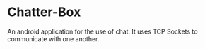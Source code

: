 Chatter-Box
===========

An android application for the use of chat. It uses TCP Sockets to communicate with one another..